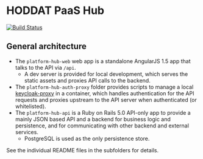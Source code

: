# HODDAT PaaS Hub

[![Build Status](https://drone-external.digital.homeoffice.gov.uk/api/badges/UKHomeOffice/platform-hub/status.svg)](https://drone-external.digital.homeoffice.gov.uk/UKHomeOffice/platform-hub)

## General architecture

- The `platform-hub-web` web app is a standalone AngularJS 1.5 app that talks to the API via `/api`.
  - A dev server is provided for local development, which serves the static assets and proxies API calls to the backend.
- The `platform-hub-auth-proxy` folder provides scripts to manage a local [keycloak-proxy](https://github.com/gambol99/keycloak-proxy) in a container, which handles authentication for the API requests and proxies upstream to the API server when authenticated (or whitelisted).
- The `platform-hub-api` is a Ruby on Rails 5.0 API-only app to provide a mainly JSON based API and a backend for business logic and persistence, and for communicating with other backend and external services.
  - PostgreSQL is used as the only persistence store.


See the individual README files in the subfolders for details.
